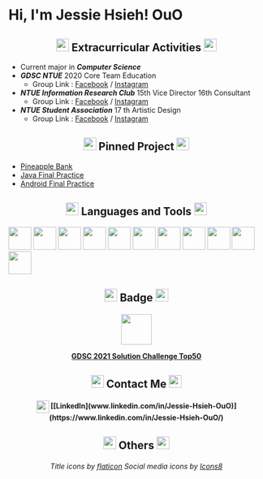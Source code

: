 # Hi, I'm Jessie Hsieh! OuO



<!-- 經歷 -->
<h2 align="center">
<img width="25px" src="https://i.imgur.com/kYtIpeu.png"/> Extracurricular Activities <img width="25px" src="https://i.imgur.com/kYtIpeu.png"/>
</h2>

* Current major in ***Computer Science***
* ***GDSC NTUE*** 2020 Core Team Education
    * Group Link : [Facebook](https://www.facebook.com/DSCNTUE) / [Instagram](https://www.instagram.com/dsc_ntue/)
* ***NTUE Information Research Club*** 15th Vice Director 16th Consultant
    * Group Link : [Facebook](https://www.facebook.com/ntueIRC) / [Instagram](https://www.instagram.com/ntueirc/)
* ***NTUE Student Association*** 17 th Artistic Design
    * Group Link : [Facebook](https://www.facebook.com/NTUECSSA/) / [Instagram](https://www.instagram.com/ntuecs/)



<!-- 置頂專案 -->
<h2 align="center">
<img width="25px" src="https://i.imgur.com/kYtIpeu.png"/> Pinned Project <img width="25px" src="https://i.imgur.com/kYtIpeu.png"/> 
</h2>

* [Pineapple Bank](https://github.com/oscar1234456/PineappleBank)
* [Java Final Practice](https://github.com/jessie900309/NTUE_JavaFinalProjct)
* [Android Final Practice](https://github.com/jessie900309/NTUE_AndroidFinalProject)



<!-- 語言工具 -->
<h2 align="center">
<img width="25px" src="https://i.imgur.com/kYtIpeu.png"/> Languages and Tools <img width="25px" src="https://i.imgur.com/kYtIpeu.png"/>
</h2>

<p align="center">

<code><img width="45px" src="https://cdn.jsdelivr.net/gh/devicons/devicon/icons/flutter/flutter-original.svg"/></code>
<code><img width="45px" src="https://cdn.jsdelivr.net/gh/devicons/devicon/icons/dart/dart-original.svg" /></code>
<code><img width="45px" src="https://cdn.jsdelivr.net/gh/devicons/devicon/icons/tensorflow/tensorflow-original.svg" /></code>
<code><img width="45px" src="https://cdn.jsdelivr.net/gh/devicons/devicon/icons/android/android-original.svg" /></code>
<code><img width="45px" src="https://cdn.jsdelivr.net/gh/devicons/devicon/icons/java/java-original.svg" /></code>
<code><img width="45px" src="https://cdn.jsdelivr.net/gh/devicons/devicon/icons/cplusplus/cplusplus-original.svg" /></code>
<code><img width="45px" src="https://cdn.jsdelivr.net/gh/devicons/devicon/icons/arduino/arduino-original.svg" /></code>
<code><img width="45px" src="https://cdn.jsdelivr.net/gh/devicons/devicon/icons/python/python-original.svg" /></code>
<code><img width="45px" src="https://cdn.jsdelivr.net/gh/devicons/devicon/icons/git/git-original.svg" /></code>
<code><img width="45px" src="https://cdn.jsdelivr.net/gh/devicons/devicon/icons/php/php-plain.svg" /></code>
<code><img width="45px" src="https://cdn.jsdelivr.net/gh/devicons/devicon/icons/html5/html5-original.svg" /></code>

</p>



<!-- 得獎紀錄 -->
<h2 align="center">
<img width="25px" src="https://i.imgur.com/kYtIpeu.png"/> Badge <img width="25px" src="https://i.imgur.com/kYtIpeu.png"/>
</h2>

<h4 align="center">

<img width="60px" src="https://i.imgur.com/JyPriVg.png"/>

[GDSC 2021 Solution Challenge Top50](https://developers.google.com/profile/badges/events/community/dsc-2021-solution-top-50 )

</h4>



<!-- 聯絡資訊 -->
<h2 align="center">
<img width="25px" src="https://i.imgur.com/kYtIpeu.png"/> Contact Me <img width="25px" src="https://i.imgur.com/kYtIpeu.png"/>
</h2>

<h4 align="center">
<img width="25px" align="center" src="https://icongr.am/clarity/cursor-hand-click.svg?size=60&color=currentColor"> [[LinkedIn](www.linkedin.com/in/Jessie-Hsieh-OuO)](https://www.linkedin.com/in/Jessie-Hsieh-OuO/)
</h4>



<!-- 圖檔來源 -->
<h2 align="center">
<img width="25px" src="https://i.imgur.com/kYtIpeu.png"/> Others <img width="25px" src="https://i.imgur.com/kYtIpeu.png"/>
</h2>

<h6 align="center">

Title icons by [flaticon](https://www.flaticon.com/free-icons/flower) 
Social media icons by [Icons8](https://icons8.com/)

</h6>
